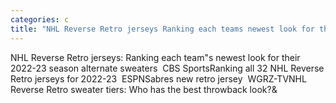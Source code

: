 ```yaml
---
categories: c
title: "NHL Reverse Retro jerseys Ranking each teams newest look for their 202223 season alternate sweaters  CBS Sports"
---
```

NHL Reverse Retro jerseys: Ranking each team"s newest look for their 2022-23 season alternate sweaters&nbsp;&nbsp;CBS SportsRanking all 32 NHL Reverse Retro jerseys for 2022-23&nbsp;&nbsp;ESPNSabres new retro jersey&nbsp;&nbsp;WGRZ-TVNHL Reverse Retro sweater tiers: Who has the best throwback look?&